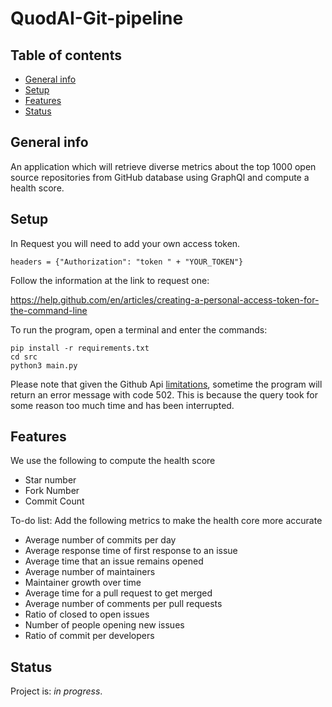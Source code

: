 # QuodAI-Git-pipeline

## Table of contents
* [General info](#general-info)
* [Setup](#setup)
* [Features](#features)
* [Status](#status)

## General info
An application which will retrieve diverse metrics about the top 1000 open source repositories from GitHub database using GraphQl and compute a health score.

## Setup
In Request you will need to add your own access token. 
```
headers = {"Authorization": "token " + "YOUR_TOKEN"}
```

Follow the information at the link to request one:

https://help.github.com/en/articles/creating-a-personal-access-token-for-the-command-line

To run the program, open a terminal and enter the commands:
```
pip install -r requirements.txt
cd src
python3 main.py
```

Please note that given the Github Api [limitations](https://developer.github.com/v4/guides/resource-limitations/), sometime the program will return an error message with code 502. This is because the query took for some reason too much time and has been interrupted.

## Features
We use the following to compute the health score
* Star number
* Fork Number
* Commit Count

To-do list:
Add the following metrics to make the health core more accurate
* Average number of commits per day
* Average response time of first response to an issue
* Average time that an issue remains opened
* Average number of maintainers
* Maintainer growth over time
* Average time for a pull request to get merged
* Average number of comments per pull requests
* Ratio of closed to open issues
* Number of people opening new issues
* Ratio of commit per developers

## Status
Project is: _in progress_.
